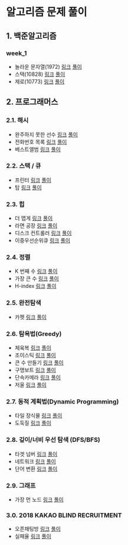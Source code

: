 # 알고리즘 문제 풀이

## 1. 백준알고리즘

### week_1

- 놀라운 문자열(1972)  [링크](https://www.acmicpc.net/problem/1972) [풀이]()
- 스택(10828) [링크](https://www.acmicpc.net/problem/10828) [풀이]()
- 제로(10773) [링크](https://www.acmicpc.net/problem/10773) [풀이]()

## 2. 프로그래머스

### 2.1. 해시

- 완주하지 못한 선수 [링크](https://programmers.co.kr/learn/courses/30/lessons/42576) [풀이](https://github.com/dj9308/algorithm/blob/master/programmers/Hash1.java)
- 전화번호 목록 [링크](https://programmers.co.kr/learn/courses/30/lessons/42577) [풀이](https://github.com/dj9308/algorithm/blob/master/programmers/Hash2.java)
- 베스트앨범 [링크](https://programmers.co.kr/learn/courses/30/lessons/42579) [풀이](https://github.com/dj9308/algorithm/blob/master/programmers/Hash4.java)

### 2.2. 스택 / 큐

- 프린터 [링크](https://programmers.co.kr/learn/courses/30/lessons/42576) [풀이](https://github.com/dj9308/algorithm/blob/master/programmers/StackQueue1.java)
- 탑 [링크](https://programmers.co.kr/learn/courses/30/lessons/42588) [풀이](https://github.com/dj9308/algorithm/blob/master/programmers/StackQueue2.java)

### 2.3. 힙

- 더 맵게 [링크](https://programmers.co.kr/learn/courses/30/lessons/42626) [풀이](https://github.com/dj9308/algorithm/blob/master/programmers/Heap1.java)
- 라면 공장 [링크](https://programmers.co.kr/learn/courses/30/lessons/42629) [풀이](https://github.com/dj9308/algorithm/blob/master/programmers/Heap2.java)
- 디스크 컨트롤러 [링크](https://programmers.co.kr/learn/courses/30/lessons/42627) [풀이](https://github.com/dj9308/algorithm/blob/master/programmers/Heap3.java)
- 이중우선순위큐 [링크](https://programmers.co.kr/learn/courses/30/lessons/42628) [풀이](https://github.com/dj9308/algorithm/blob/master/programmers/Heap4.java)

### 2.4. 정렬

- K 번째 수 [링크](https://programmers.co.kr/learn/courses/30/lessons/42748) [풀이](https://github.com/dj9308/algorithm/blob/master/programmers/Sort1.java)
- 가장 큰 수 [링크](https://programmers.co.kr/learn/courses/30/lessons/42746) [풀이](https://github.com/dj9308/algorithm/blob/master/programmers/Sort2.java)
- H-index [링크](https://programmers.co.kr/learn/courses/30/lessons/42747) [풀이](https://github.com/dj9308/algorithm/blob/master/programmers/Sort3.java)

### 2.5.  완전탐색

- 카펫 [링크](https://programmers.co.kr/learn/courses/30/lessons/42842) [풀이](https://github.com/dj9308/algorithm/blob/master/programmers/Carpet.java)

### 2.6.  탐욕법(Greedy)

- 체육복 [링크](https://programmers.co.kr/learn/courses/30/lessons/42862) [풀이](https://github.com/dj9308/algorithm/blob/master/programmers/Greedy1.java)
- 조이스틱 [링크](https://programmers.co.kr/learn/courses/30/lessons/42860) [풀이](https://github.com/dj9308/algorithm/blob/master/programmers/JoyStick.java)
- 큰 수 만들기 [링크](https://programmers.co.kr/learn/courses/30/lessons/42883) [풀이](https://github.com/dj9308/algorithm/blob/master/programmers/Greedy3.java)
- 구명보트 [링크](https://programmers.co.kr/learn/courses/30/lessons/42885) [풀이](https://github.com/dj9308/algorithm/blob/master/programmers/Greedy3.java)
- 단속카메라 [링크](https://programmers.co.kr/learn/courses/30/lessons/42884) [풀이](https://github.com/dj9308/algorithm/blob/master/programmers/Dansock.java)
- 저울 [링크](https://programmers.co.kr/learn/courses/30/lessons/42886) [풀이](https://github.com/dj9308/algorithm/blob/master/programmers/Scale.java)

### 2.7.  동적 계획법(Dynamic  Programming)

- 타일 장식물 [링크](https://programmers.co.kr/learn/courses/30/lessons/43104) [풀이](https://github.com/dj9308/algorithm/blob/master/programmers/Tile.java)
- 도둑질 [링크](https://programmers.co.kr/learn/courses/30/lessons/42897) [풀이](https://github.com/dj9308/algorithm/blob/master/programmers/GTA.java)

### 2.8.  깊이/너비 우선 탐색 (DFS/BFS)

- 타겟 넘버 [링크](https://programmers.co.kr/learn/courses/30/lessons/43165) [풀이](https://github.com/dj9308/algorithm/blob/master/programmers/TargetNumber.java)
- 네트워크 [링크](https://programmers.co.kr/learn/courses/30/lessons/43162) [풀이](https://github.com/dj9308/algorithm/blob/master/programmers/two.java)
- 단어 변환 [링크](https://programmers.co.kr/learn/courses/30/lessons/43163) [풀이](https://github.com/dj9308/algorithm/blob/master/programmers/one.java)

### 2.9. 그래프

- 가장 먼 노드 [링크](https://programmers.co.kr/learn/courses/30/lessons/49189) [풀이](https://github.com/dj9308/algorithm/blob/master/programmers/farthestNode.java)

### 3.0. 2018 KAKAO BLIND RECRUITMENT

- 오픈채팅방 [링크](https://programmers.co.kr/learn/courses/30/lessons/42888) [풀이](https://github.com/dj9308/algorithm/blob/master/programmers/OpenKatalk.java)
- 실패율 [링크](https://programmers.co.kr/learn/courses/30/lessons/42889) [풀이](https://github.com/dj9308/algorithm/blob/master/programmers/FailRate.java)

